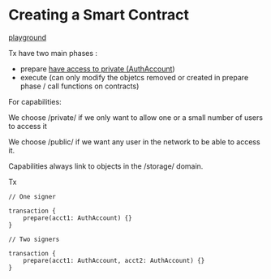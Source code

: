 # Creating a Smart Contract

[playground](https://play.onflow.org/f51905e8-6030-4641-9324-11a3f1a6091c)

Tx have two main phases :

- prepare [have access to private (AuthAccount](https://docs.onflow.org/cadence/language/accounts/#authaccount))
- execute (can only modify the objetcs removed or created in prepare phase / call functions on contracts)

For capabilities:

We choose /private/ if we only want to allow one or a small number of users to access it

We choose /public/ if we want any user in the network to be able to access it.

Capabilities always link to objects in the /storage/ domain.

Tx

```
// One signer

transaction {
    prepare(acct1: AuthAccount) {}
}

// Two signers

transaction {
    prepare(acct1: AuthAccount, acct2: AuthAccount) {}
}
```
